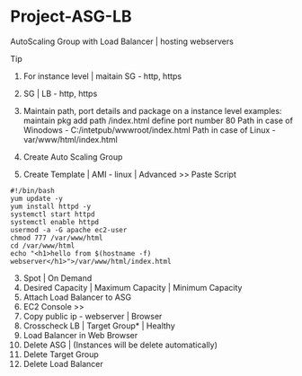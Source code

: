 # Project-ASG-LB
AutoScaling Group with Load Balancer | hosting webservers

Tip 
1) For instance level | maitain SG - http, https
2) SG | LB - http, https
3) Maintain path, port details and package on a instance level
examples:
maintain pkg 
add path /index.html
define port number 80
Path in case of Winodows - C:/intetpub/wwwroot/index.html
Path in case of Linux - var/www/html/index.html


1) Create Auto Scaling Group
2) Create Template | 
AMI - linux | Advanced >> Paste Script
```
#!/bin/bash
yum update -y
yum install httpd -y
systemctl start httpd
systemctl enable httpd
usermod -a -G apache ec2-user
chmod 777 /var/www/html
cd /var/www/html
echo "<h1>hello from $(hostname -f) webserver</h1>">/var/www/html/index.html
```
3) Spot | On Demand
4) Desired Capacity | Maximum Capacity | Minimum Capacity 
5) Attach Load Balancer to ASG 
6) EC2 Console >> 
7) Copy public ip - webserver | Browser 
8) Crosscheck LB | Target Group* | Healthy 
9) Load Balancer in Web Browser 
10) Delete ASG | (Instances will be delete automatically)
11) Delete Target Group 
12) Delete Load Balancer




